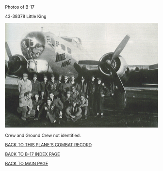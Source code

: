 
Photos of B-17






 




43-38378 Little King  
  

![](43-38378.jpg)  

Crew and Ground Crew not identified.  
  

[BACK TO THIS PLANE'S COMBAT RECORD](../b17s/43-38378.md)  

[BACK TO B-17 INDEX PAGE](../000b17s.md)  

[BACK TO MAIN PAGE](../index.md)


